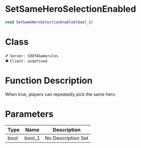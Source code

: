 # SetSameHeroSelectionEnabled
```js	
void SetSameHeroSelectionEnabled(bool_1)
```
# Class
✔ `Server: CDOTAGamerules`  
✖ `Client: undefined`  

# Function Description
When true, players can repeatedly pick the same hero.
# Parameters
Type|Name|Description
--|--|--
bool|bool_1|No Description Set
